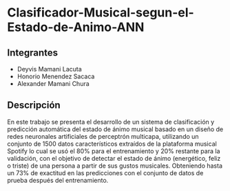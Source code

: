 # Clasificador-Musical-segun-el-Estado-de-Animo-ANN

## Integrantes
* Deyvis Mamani Lacuta
* Honorio Menendez Sacaca
* Alexander Mamani Chura

## Descripción
En este trabajo se presenta el desarrollo de un sistema de clasificación y predicción automática del estado de ánimo musical basado en un diseño de redes neuronales artificiales de  perceptrón multicapa, utilizando un conjunto de 1500 datos característicos extraídos de la plataforma musical Spotify lo cual se usó el 80% para el entrenamiento y 20% restante para la validación, con el objetivo de detectar el estado de ánimo (energético, feliz o triste) de una persona a partir de sus gustos musicales. Obteniendo hasta un 73% de exactitud en las predicciones con el conjunto de datos de prueba después del entrenamiento.

